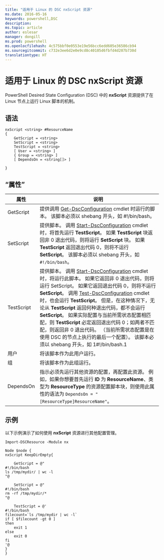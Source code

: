 ```yaml
---
title: "适用于 Linux 的 DSC nxScript 资源"
ms.date: 2016-05-16
keywords: powershell,DSC
description: 
ms.topic: article
author: eslesar
manager: dongill
ms.prod: powershell
ms.openlocfilehash: 4c575bbf0e0553e19e56bcc6edd605e36586cb94
ms.sourcegitcommit: c732e3ee6d2e0e9cd8c40105d6fbfd4d207b730d
translationtype: HT
---
```

# <a name="dsc-for-linux-nxscript-resource"></a>适用于 Linux 的 DSC nxScript 资源

PowerShell Desired State Configuration (DSC) 中的 **nxScript** 资源提供了在 Linux 节点上运行 Linux 脚本的机制。

## <a name="syntax"></a>语法

```
nxScript <string> #ResourceName
{
    GetScript = <string>
    SetScript = <string>
    TestScript = <string>
    [ User = <string> ]
    { Group = <string> ]
    [ DependsOn = <string[]> ]

}
```

## <a name="properties"></a>“属性”

|  属性 |  说明 | 
|---|---|
| GetScript| 提供调用 [Get-DscConfiguration](https://technet.microsoft.com/en-us/library/dn521625.aspx) cmdlet 时运行的脚本。 该脚本必须以 shebang 开头，如 #!/bin/bash。| 
| SetScript| 提供脚本。 调用 [Start-DscConfiguration](https://technet.microsoft.com/en-us/library/dn521623.aspx) cmdlet 时，将首先运行 **TestScript**。 如果 **TestScript** 块返回非 0 退出代码，则将运行 **SetScript** 块。 如果 **TestScript** 返回退出代码 0，则将不运行 **SetScript**。 该脚本必须以 shebang 开头，如 `#!/bin/bash`。| 
| TestScript| 提供脚本。 调用 [Start-DscConfiguration](https://technet.microsoft.com/en-us/library/dn521623.aspx) cmdlet 时，将运行此脚本。 如果它返回非 0 退出代码，则将运行 SetScript。 如果它返回退出代码 0，则将不运行 **SetScript**。 调用 [Test-DscConfiguration](https://technet.microsoft.com/en-us/library/dn407382.aspx) cmdlet 时，也会运行 **TestScript**。 但是，在这种情况下，无论从 **TestScript** 返回何种退出代码，都不会运行 **SetScript**。 如果实际配置与当前所需状态配置相匹配，则 **TestScript** 必定返回退出代码 0；如两者不匹配，则返回非 0 退出代码。 （当前所需状态配置是在使用 DSC 的节点上执行的最后一个配置）。 该脚本必须以 shebang 开头，如 1#!/bin/bash.1| 
| 用户| 将该脚本作为此用户运行。| 
| 组| 将该脚本作为此组运行。| 
| DependsOn | 指示必须先运行其他资源的配置，再配置此资源。 例如，如果你想要首先运行 **ID** 为 **ResourceName**、类型为 **ResourceType** 的资源配置脚本块，则使用此属性的语法为 `DependsOn = "[ResourceType]ResourceName"`。| 

## <a name="example"></a>示例

以下示例演示了如何使用 **nxScript** 资源进行其他配置管理。

```
Import-DSCResource -Module nx 

Node $node {
nxScript KeepDirEmpty{

    GetScript = @"
#!/bin/bash
ls /tmp/mydir/ | wc -l
"@

    SetScript = @"
#!/bin/bash
rm -rf /tmp/mydir/*
"@

    TestScript = @'
#!/bin/bash
filecount=`ls /tmp/mydir | wc -l`
if [ $filecount -gt 0 ]
then
    exit 1
else
    exit 0
fi
'@
} 
}
```

